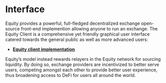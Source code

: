 # Interface

Equity provides a powerful, full-fledged decentralized exchange open-source front-end implemention allowing anyone to run an exchange. The Equity Client is a comprehensive yet friendly graphical user interface catered towards the general public as well as more advanced users:

* [**Equity client implementation**](https://github.com/EquityLabs/Equity-client)

Equity’s model instead rewards relayers in the Equity network for sourcing liquidity. By doing so, exchange providers are incentivized to better serve users, competing amongst each other to provide better user experience, thus broadening access to DeFi for users all around the world.

